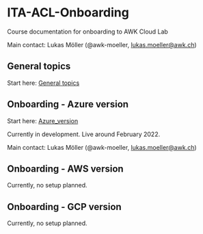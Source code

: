 # ITA-ACL-Onboarding

Course documentation for onboarding to AWK Cloud Lab

Main contact: Lukas Möller (@awk-moeller, lukas.moeller@awk.ch)

## General topics

Start here: [General topics](General_topics/main.md)

## Onboarding - Azure version

Start here: [Azure_version](Azure_version/main.md)

Currently in development. Live around February 2022.

Main contact: Lukas Möller (@awk-moeller, lukas.moeller@awk.ch)

## Onboarding - AWS version

Currently, no setup planned.

## Onboarding - GCP version

Currently, no setup planned.
